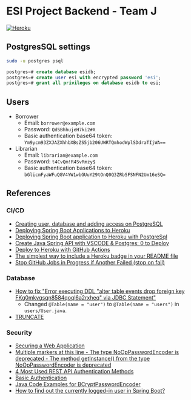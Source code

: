 # ESI Project Backend - Team J

[![Heroku](https://pyheroku-badge.herokuapp.com/?app=esi-project-team-j&style=flat)](https://esi-project-team-j.herokuapp.com)

## PostgresSQL settings

```bash
sudo -u postgres psql
```

```sql
postgres=# create database esidb;
postgres=# create user esi with encrypted password 'esi';
postgres=# grant all privileges on database esidb to esi;
```

## Users

- Borrower
    - Email: `borrower@example.com`
    - Password: `QdSBhhujeH7ki2#X`
    - Basic authentication base64 token: `Ym9ycm93ZXJAZXhhbXBsZS5jb206UWRTQmhodWplSDdraTIjWA==`
- Librarian
    - Email: `librarian@example.com`
    - Password: `t4CvQm!R4SvRmzy$`
    - Basic authentication base64 token: `bGlicmFyaWFuQGV4YW1wbGUuY29tOnQ0Q3ZRbSFSNFN2Um16eSQ=`

## References

### CI/CD

- [Creating user, database and adding access on PostgreSQL](https://medium.com/coding-blocks/creating-user-database-and-adding-access-on-postgresql-8bfcd2f4a91e)
- [Deploying Spring Boot Applications to Heroku](https://devcenter.heroku.com/articles/deploying-spring-boot-apps-to-heroku)
- [Deploying Spring Boot application to Heroku with PostgreSql](https://levelup.gitconnected.com/deploying-spring-boot-application-to-heroku-with-postgresql-dc94f193464c)
- [Create Java Spring API with VSCODE & Postgres: 0 to Deploy ](https://dev.to/alexmercedcoder/create-java-spring-api-with-vscode-postgres-0-to-deploy-142)
- [Deploy to Heroku with GitHub Actions](https://remarkablemark.org/blog/2021/03/12/github-actions-deploy-to-heroku/)
- [The simplest way to include a Heroku badge in your README file](https://github.com/dhalenok/pyheroku-badge)
- [Stop GitHub Jobs in Progress if Another Failed (stop on fail)](https://stackoverflow.com/questions/67488957/stop-github-jobs-in-progress-if-another-failed-stop-on-fail)

### Database

- [How to fix "Error executing DDL "alter table events drop foreign key FKg0mkvgsqn8584qoql6a2rxheq" via JDBC Statement"](https://stackoverflow.com/a/56206827)
    - Changed `@Table(name = "user")` to `@Table(name = "users")` in `users/User.java`.
- [TRUNCATE](https://www.postgresql.org/docs/current/sql-truncate.html)

### Security

- [Securing a Web Application](https://spring.io/guides/gs/securing-web/)
- [Multiple markers at this line - The type NoOpPasswordEncoder is deprecated - The method getInstance() from the type NoOpPasswordEncoder is deprecated](https://stackoverflow.com/questions/52134823/multiple-markers-at-this-line-the-type-nooppasswordencoder-is-deprecated-the)
- [4 Most Used REST API Authentication Methods](https://blog.restcase.com/4-most-used-rest-api-authentication-methods/)
- [Basic Authentication](https://mixedanalytics.com/knowledge-base/api-connector-encode-credentials-to-base-64/)
- [Java Code Examples for BCryptPasswordEncoder](https://www.tabnine.com/code/java/classes/org.springframework.security.crypto.bcrypt.BCryptPasswordEncoder)
- [How to find out the currently logged-in user in Spring Boot?](https://stackoverflow.com/a/51944119)
